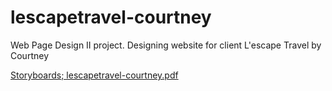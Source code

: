 # lescapetravel-courtney
Web Page Design II project. Designing website for client L'escape Travel by Courtney

[Storyboards; lescapetravel-courtney.pdf](https://github.com/NinaRobichaud/lescapetravel-courtney/files/6258165/Storyboards.lescapetravel-courtney.pdf)
